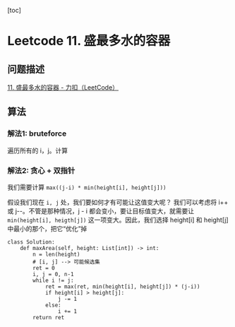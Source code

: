 [toc]

# Leetcode 11. 盛最多水的容器 

## 问题描述

[11. 盛最多水的容器 - 力扣（LeetCode）](https://leetcode-cn.com/problems/container-with-most-water/)

## 算法

### 解法1: bruteforce

遍历所有的 i，j。计算 

### 解法2: 贪心 + 双指针

我们需要计算 `max((j-i) * min(height[i], height[j]))`

假设我们现在 `i, j` 处，我们要如何才有可能让这值变大呢？ 我们可以考虑将 i++ 或 j--。不管是那种情况，j - i 都会变小，要让目标值变大，就需要让 `min(height[i], heigth[j])` 这一项变大。因此，我们选择 height[i] 和 height[j] 中最小的那个，把它“优化”掉


```
class Solution:
    def maxArea(self, height: List[int]) -> int:
        n = len(height)
        # [i, j] --> 可能候选集
        ret = 0
        i, j = 0, n-1
        while i != j:
            ret = max(ret, min(height[i], height[j]) * (j-i))
            if height[i] > height[j]:
                j -= 1
            else:
                i += 1
        return ret
```